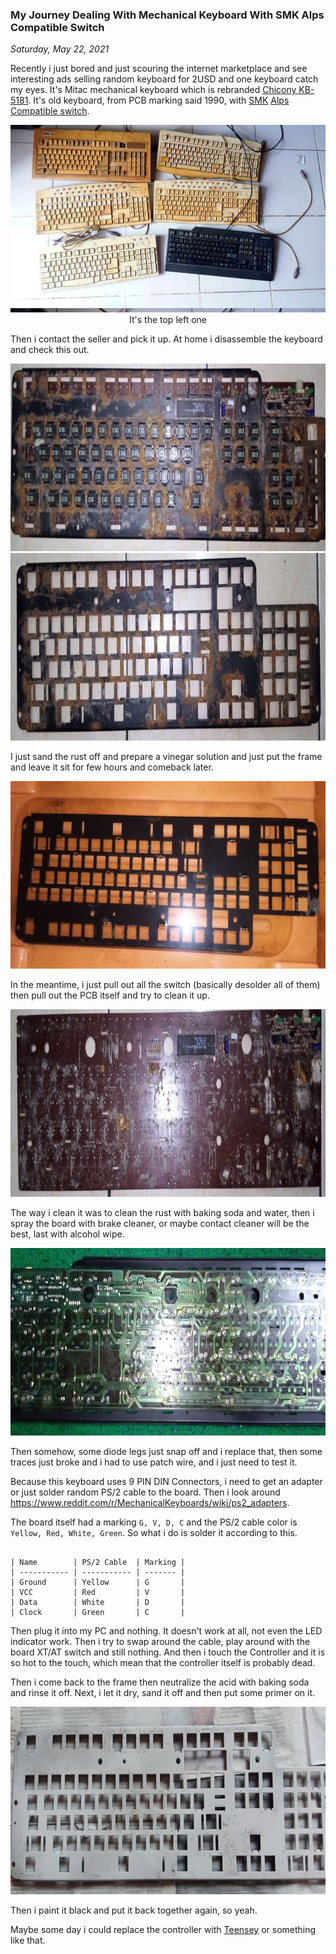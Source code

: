 ### **My Journey Dealing With Mechanical Keyboard With SMK Alps Compatible Switch**
_Saturday, May 22, 2021_

Recently i just bored and just scouring the internet marketplace and see interesting 
ads selling random keyboard for 2USD and one keyboard catch my eyes. It's Mitac 
mechanical keyboard which is rebranded [Chicony KB-5181](https://deskthority.net/wiki/Chicony_KB-5181). 
It's old keyboard, from PCB marking said 1990, with [SMK](https://deskthority.net/wiki/SMK_second_generation) 
[Alps Compatible switch](https://deskthority.net/wiki/SMK_Alps_mount).

<p align="center">
    <img src="./posts/2021-05-22-my-journey-dealing-with-mechanical-keyboard-with-smk-alps-compatible-switch/1.jpg" height="300em" alt="img1">
    <br>
    <span>It's the top left one</span>
</p>

Then i contact the seller and pick it up. At home i disassemble the keyboard and check this out.

<p align="center">
    <img src="./posts/2021-05-22-my-journey-dealing-with-mechanical-keyboard-with-smk-alps-compatible-switch/2.jpg" height="300em" alt="img">
    <br>
    <img src="./posts/2021-05-22-my-journey-dealing-with-mechanical-keyboard-with-smk-alps-compatible-switch/3.jpg" height="300em" alt="img">
</p>

I just sand the rust off and prepare a vinegar solution and just put the frame and leave it sit 
for few hours and comeback later.

<p align="center">
    <img src="./posts/2021-05-22-my-journey-dealing-with-mechanical-keyboard-with-smk-alps-compatible-switch/4.jpg" height="300em" alt="img">
</p>

In the meantime, i just pull out all the switch (basically desolder all of them) then pull out 
the PCB itself and try to clean it up.

<p align="center">
    <img src="./posts/2021-05-22-my-journey-dealing-with-mechanical-keyboard-with-smk-alps-compatible-switch/5.jpg" height="300em" alt="img">
</p>

The way i clean it was to clean the rust with baking soda and water, then i spray the board with 
brake cleaner, or maybe contact cleaner will be the best, last with alcohol wipe.

<p align="center">
    <img src="./posts/2021-05-22-my-journey-dealing-with-mechanical-keyboard-with-smk-alps-compatible-switch/6.jpg" height="300em" alt="img">
</p>

Then somehow, some diode legs just snap off and i replace that, then some traces just broke and i 
had to use patch wire, and i just need to test it.

Because this keyboard uses 9 PIN DIN Connectors, i need to get an adapter or just solder random 
PS/2 cable to the board. Then i look around <https://www.reddit.com/r/MechanicalKeyboards/wiki/ps2_adapters>.

The board itself had a marking `G, V, D, C` and the PS/2 cable color is `Yellow, Red, White, Green`.
So what i do is solder it according to this.

```

| Name        | PS/2 Cable  | Marking | 
| ----------- | ----------- | ------- | 
| Ground      | Yellow      | G       | 
| VCC         | Red         | V       | 
| Data        | White       | D       | 
| Clock       | Green       | C       | 

```

Then plug it into my PC and nothing. It doesn't work at all, not even the LED indicator work. Then i try to 
swap around the cable, play around with the board XT/AT switch and still nothing. And then i touch the Controller 
and it is so hot to the touch, which mean that the controller itself is probably dead.

Then i come back to the frame then neutralize the acid with baking soda and rinse it off. Next, i let it dry, 
sand it off and then put some primer on it.

<p align="center">
    <img src="./posts/2021-05-22-my-journey-dealing-with-mechanical-keyboard-with-smk-alps-compatible-switch/7.jpg" height="300em" alt="img">
</p>

Then i paint it black and put it back together again, so yeah.

Maybe some day i could replace the controller with [Teensey](https://deskthority.net/viewtopic.php?f=7&t=6050&start=) or 
something like that. 